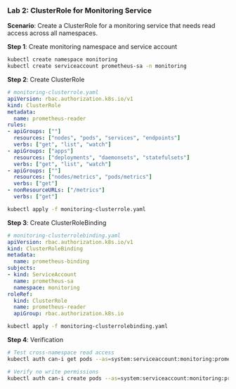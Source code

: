 ### **Lab 2: ClusterRole for Monitoring Service**

**Scenario**: Create a ClusterRole for a monitoring service that needs read access across all namespaces.

**Step 1**: Create monitoring namespace and service account

```bash
kubectl create namespace monitoring
kubectl create serviceaccount prometheus-sa -n monitoring
```

**Step 2**: Create ClusterRole

```yaml
# monitoring-clusterrole.yaml
apiVersion: rbac.authorization.k8s.io/v1
kind: ClusterRole
metadata:
  name: prometheus-reader
rules:
- apiGroups: [""]
  resources: ["nodes", "pods", "services", "endpoints"]
  verbs: ["get", "list", "watch"]
- apiGroups: ["apps"]
  resources: ["deployments", "daemonsets", "statefulsets"]
  verbs: ["get", "list", "watch"]
- apiGroups: [""]
  resources: ["nodes/metrics", "pods/metrics"]
  verbs: ["get"]
- nonResourceURLs: ["/metrics"]
  verbs: ["get"]
```

```bash
kubectl apply -f monitoring-clusterrole.yaml
```

**Step 3**: Create ClusterRoleBinding

```yaml
# monitoring-clusterrolebinding.yaml
apiVersion: rbac.authorization.k8s.io/v1
kind: ClusterRoleBinding
metadata:
  name: prometheus-binding
subjects:
- kind: ServiceAccount
  name: prometheus-sa
  namespace: monitoring
roleRef:
  kind: ClusterRole
  name: prometheus-reader
  apiGroup: rbac.authorization.k8s.io
```

```bash
kubectl apply -f monitoring-clusterrolebinding.yaml
```

**Step 4**: Verification

```bash
# Test cross-namespace read access
kubectl auth can-i get pods --as=system:serviceaccount:monitoring:prometheus-sa --all-namespaces

# Verify no write permissions
kubectl auth can-i create pods --as=system:serviceaccount:monitoring:prometheus-sa
```
